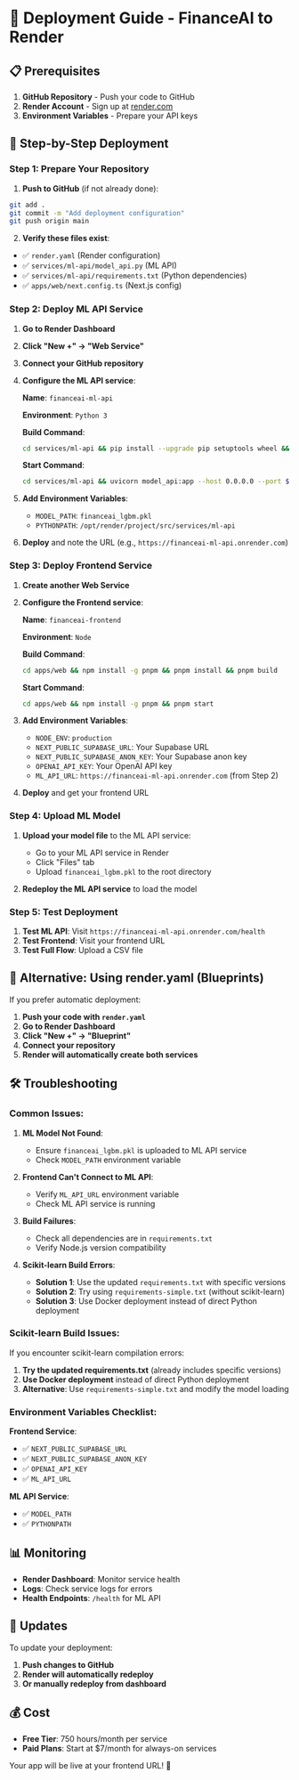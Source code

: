 # 🚀 Deployment Guide - FinanceAI to Render

## 📋 Prerequisites

1. **GitHub Repository** - Push your code to GitHub
2. **Render Account** - Sign up at [render.com](https://render.com)
3. **Environment Variables** - Prepare your API keys

## 🔧 Step-by-Step Deployment

### **Step 1: Prepare Your Repository**

1. **Push to GitHub** (if not already done):
```bash
git add .
git commit -m "Add deployment configuration"
git push origin main
```

2. **Verify these files exist**:
- ✅ `render.yaml` (Render configuration)
- ✅ `services/ml-api/model_api.py` (ML API)
- ✅ `services/ml-api/requirements.txt` (Python dependencies)
- ✅ `apps/web/next.config.ts` (Next.js config)

### **Step 2: Deploy ML API Service**

1. **Go to Render Dashboard**
2. **Click "New +" → "Web Service"**
3. **Connect your GitHub repository**
4. **Configure the ML API service**:

   **Name**: `financeai-ml-api`
   
   **Environment**: `Python 3`
   
   **Build Command**:
   ```bash
   cd services/ml-api && pip install --upgrade pip setuptools wheel && pip install --no-cache-dir -r requirements.txt
   ```
   
   **Start Command**:
   ```bash
   cd services/ml-api && uvicorn model_api:app --host 0.0.0.0 --port $PORT
   ```

5. **Add Environment Variables**:
   - `MODEL_PATH`: `financeai_lgbm.pkl`
   - `PYTHONPATH`: `/opt/render/project/src/services/ml-api`

6. **Deploy** and note the URL (e.g., `https://financeai-ml-api.onrender.com`)

### **Step 3: Deploy Frontend Service**

1. **Create another Web Service**
2. **Configure the Frontend service**:

   **Name**: `financeai-frontend`
   
   **Environment**: `Node`
   
   **Build Command**:
   ```bash
   cd apps/web && npm install -g pnpm && pnpm install && pnpm build
   ```
   
   **Start Command**:
   ```bash
   cd apps/web && npm install -g pnpm && pnpm start
   ```

3. **Add Environment Variables**:
   - `NODE_ENV`: `production`
   - `NEXT_PUBLIC_SUPABASE_URL`: Your Supabase URL
   - `NEXT_PUBLIC_SUPABASE_ANON_KEY`: Your Supabase anon key
   - `OPENAI_API_KEY`: Your OpenAI API key
   - `ML_API_URL`: `https://financeai-ml-api.onrender.com` (from Step 2)

4. **Deploy** and get your frontend URL

### **Step 4: Upload ML Model**

1. **Upload your model file** to the ML API service:
   - Go to your ML API service in Render
   - Click "Files" tab
   - Upload `financeai_lgbm.pkl` to the root directory

2. **Redeploy the ML API service** to load the model

### **Step 5: Test Deployment**

1. **Test ML API**: Visit `https://financeai-ml-api.onrender.com/health`
2. **Test Frontend**: Visit your frontend URL
3. **Test Full Flow**: Upload a CSV file

## 🔧 Alternative: Using render.yaml (Blueprints)

If you prefer automatic deployment:

1. **Push your code with `render.yaml`**
2. **Go to Render Dashboard**
3. **Click "New +" → "Blueprint"**
4. **Connect your repository**
5. **Render will automatically create both services**

## 🛠️ Troubleshooting

### **Common Issues:**

1. **ML Model Not Found**:
   - Ensure `financeai_lgbm.pkl` is uploaded to ML API service
   - Check `MODEL_PATH` environment variable

2. **Frontend Can't Connect to ML API**:
   - Verify `ML_API_URL` environment variable
   - Check ML API service is running

3. **Build Failures**:
   - Check all dependencies are in `requirements.txt`
   - Verify Node.js version compatibility

4. **Scikit-learn Build Errors**:
   - **Solution 1**: Use the updated `requirements.txt` with specific versions
   - **Solution 2**: Try using `requirements-simple.txt` (without scikit-learn)
   - **Solution 3**: Use Docker deployment instead of direct Python deployment

### **Scikit-learn Build Issues:**

If you encounter scikit-learn compilation errors:

1. **Try the updated requirements.txt** (already includes specific versions)
2. **Use Docker deployment** instead of direct Python deployment
3. **Alternative**: Use `requirements-simple.txt` and modify the model loading

### **Environment Variables Checklist**:

**Frontend Service**:
- ✅ `NEXT_PUBLIC_SUPABASE_URL`
- ✅ `NEXT_PUBLIC_SUPABASE_ANON_KEY`
- ✅ `OPENAI_API_KEY`
- ✅ `ML_API_URL`

**ML API Service**:
- ✅ `MODEL_PATH`
- ✅ `PYTHONPATH`

## 📊 Monitoring

- **Render Dashboard**: Monitor service health
- **Logs**: Check service logs for errors
- **Health Endpoints**: `/health` for ML API

## 🔄 Updates

To update your deployment:
1. **Push changes to GitHub**
2. **Render will automatically redeploy**
3. **Or manually redeploy from dashboard**

## 💰 Cost

- **Free Tier**: 750 hours/month per service
- **Paid Plans**: Start at $7/month for always-on services

Your app will be live at your frontend URL! 🎉